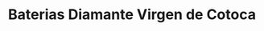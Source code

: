 ---
title: "Baterias Diamante Virgen de Cotoca"
url: /santa-cruz-de-la-sierra/baterias-diamante-virgen-de-cotoca/
shop: piezas de automóviles
---